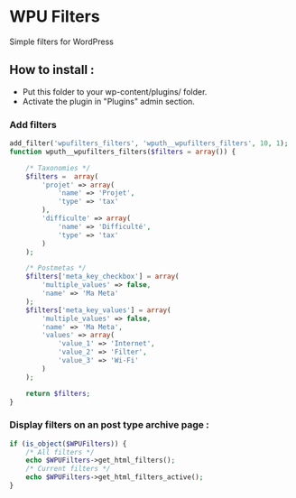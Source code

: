 # WPU Filters

Simple filters for WordPress

## How to install :

* Put this folder to your wp-content/plugins/ folder.
* Activate the plugin in "Plugins" admin section.

### Add filters

```php
add_filter('wpufilters_filters', 'wputh__wpufilters_filters', 10, 1);
function wputh__wpufilters_filters($filters = array()) {

    /* Taxonomies */
    $filters =  array(
        'projet' => array(
            'name' => 'Projet',
            'type' => 'tax'
        ),
        'difficulte' => array(
            'name' => 'Difficulté',
            'type' => 'tax'
        )
    );

    /* Postmetas */
    $filters['meta_key_checkbox'] = array(
        'multiple_values' => false,
        'name' => 'Ma Meta'
    );
    $filters['meta_key_values'] = array(
        'multiple_values' => false,
        'name' => 'Ma Meta',
        'values' => array(
            'value_1' => 'Internet',
            'value_2' => 'Filter',
            'value_3' => 'Wi-Fi'
        )
    );

    return $filters;
}
```

### Display filters on an post type archive page :

```php
if (is_object($WPUFilters)) {
    /* All filters */
    echo $WPUFilters->get_html_filters();
    /* Current filters */
    echo $WPUFilters->get_html_filters_active();
}
```

